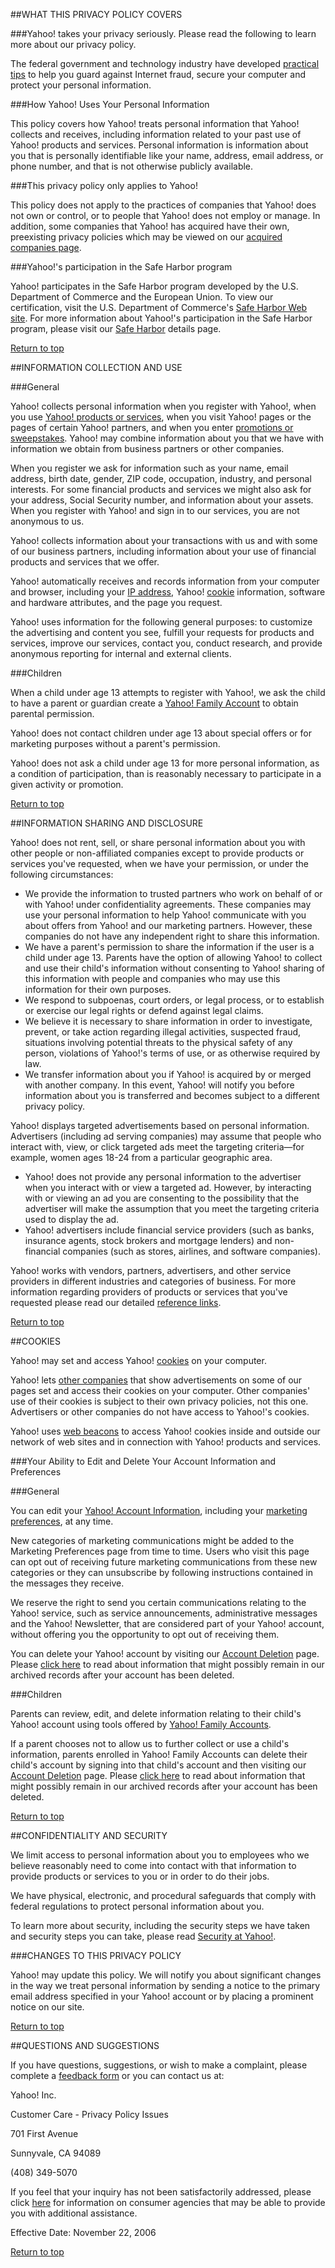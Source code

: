 

<a name="1"></a>
##WHAT THIS PRIVACY POLICY COVERS


###Yahoo! takes your privacy seriously. Please read the following to learn more about our privacy policy.



The federal government and technology industry have developed [practical tips](http://onguardonline.gov/) to help you guard against Internet fraud, secure your computer and protect your personal information.


###How Yahoo! Uses Your Personal Information



This policy covers how Yahoo! treats personal information that Yahoo! collects and receives, including information related to your past use of Yahoo! products and services. Personal information is information about you that is personally identifiable like your name, address, email address, or phone number, and that is not otherwise publicly available.


###This privacy policy only applies to Yahoo!



This policy does not apply to the practices of companies that Yahoo! does not own or control, or to people that Yahoo! does not employ or manage. In addition, some companies that Yahoo! has acquired have their own, preexisting privacy policies which may be viewed on our [acquired companies page](http://info.yahoo.com/privacy/us/yahoo/acquiredcompanies/).


###Yahoo!'s participation in the Safe Harbor program



Yahoo! participates in the Safe Harbor program developed by the U.S. Department of Commerce and the European Union. To view our certification, visit the U.S. Department of Commerce's [Safe Harbor Web site](http://www.export.gov/safeharbor/). For more information about Yahoo!'s participation in the Safe Harbor program, please visit our [Safe Harbor](http://info.yahoo.com/privacy/us/yahoo/safeharbor/) details page.



[Return to top](#_top)





<a name="2"></a>
##INFORMATION COLLECTION AND USE


###General





Yahoo! collects personal information when you register with Yahoo!, when you use [Yahoo! products or services](http://info.yahoo.com/privacy/us/all/), when you visit Yahoo! pages or the pages of certain Yahoo! partners, and when you enter [promotions or sweepstakes](http://info.yahoo.com/privacy/us/yahoo/promotions/). Yahoo! may combine information about you that we have with information we obtain from business partners or other companies.



When you register we ask for information such as your name, email address, birth date, gender, ZIP code, occupation, industry, and personal interests. For some financial products and services we might also ask for your address, Social Security number, and information about your assets. When you register with Yahoo! and sign in to our services, you are not anonymous to us.



Yahoo! collects information about your transactions with us and with some of our business partners, including information about your use of financial products and services that we offer.



Yahoo! automatically receives and records information from your computer and browser, including your [IP address](http://info.yahoo.com/privacy/us/yahoo/ip/), Yahoo! [cookie](http://info.yahoo.com/privacy/us/yahoo/cookies/) information, software and hardware attributes, and the page you request.



Yahoo! uses information for the following general purposes: to customize the advertising and content you see, fulfill your requests for products and services, improve our services, contact you, conduct research, and provide anonymous reporting for internal and external clients.


###Children





When a child under age 13 attempts to register with Yahoo!, we ask the child to have a parent or guardian create a [Yahoo! Family Account](http://info.yahoo.com/privacy/us/family/details.html) to obtain parental permission.



Yahoo! does not contact children under age 13 about special offers or for marketing purposes without a parent's permission.



Yahoo! does not ask a child under age 13 for more personal information, as a condition of participation, than is reasonably necessary to participate in a given activity or promotion.



[Return to top](#_top)





<a name="3"></a>
##INFORMATION SHARING AND DISCLOSURE



Yahoo! does not rent, sell, or share personal information about you with other people or non-affiliated companies except to provide products or services you've requested, when we have your permission, or under the following circumstances:



  * We provide the information to trusted partners who work on behalf of or with Yahoo! under confidentiality agreements. These companies may use your personal information to help Yahoo! communicate with you about offers from Yahoo! and our marketing partners. However, these companies do not have any independent right to share this information.
  * We have a parent's permission to share the information if the user is a child under age 13. Parents have the option of allowing Yahoo! to collect and use their child's information without consenting to Yahoo! sharing of this information with people and companies who may use this information for their own purposes.
  * We respond to subpoenas, court orders, or legal process, or to establish or exercise our legal rights or defend against legal claims.
  * We believe it is necessary to share information in order to investigate, prevent, or take action regarding illegal activities, suspected fraud, situations involving potential threats to the physical safety of any person, violations of Yahoo!'s terms of use, or as otherwise required by law.
  * We transfer information about you if Yahoo! is acquired by or merged with another company. In this event, Yahoo! will notify you before information about you is transferred and becomes subject to a different privacy policy.




Yahoo! displays targeted advertisements based on personal information. Advertisers (including ad serving companies) may assume that people who interact with, view, or click targeted ads meet the targeting criteria—for example, women ages 18-24 from a particular geographic area.



  * Yahoo! does not provide any personal information to the advertiser when you interact with or view a targeted ad. However, by interacting with or viewing an ad you are consenting to the possibility that the advertiser will make the assumption that you meet the targeting criteria used to display the ad.
  * Yahoo! advertisers include financial service providers (such as banks, insurance agents, stock brokers and mortgage lenders) and non-financial companies (such as stores, airlines, and software companies).




Yahoo! works with vendors, partners, advertisers, and other service providers in different industries and categories of business. For more information regarding providers of products or services that you've requested please read our detailed [reference links](http://info.yahoo.com/privacy/us/all/).



[Return to top](#_top)





<a name="4"></a>
##COOKIES



Yahoo! may set and access Yahoo! [cookies](http://info.yahoo.com/privacy/us/yahoo/cookies/) on your computer.



Yahoo! lets [other companies](http://info.yahoo.com/privacy/us/yahoo/thirdparties/) that show advertisements on some of our pages set and access their cookies on your computer. Other companies' use of their cookies is subject to their own privacy policies, not this one. Advertisers or other companies do not have access to Yahoo!'s cookies.



Yahoo! uses [web beacons](http://info.yahoo.com/privacy/us/yahoo/webbeacons/) to access Yahoo! cookies inside and outside our network of web sites and in connection with Yahoo! products and services.


###Your Ability to Edit and Delete Your Account Information and Preferences




###General



You can edit your [Yahoo! Account Information](http://edit.yahoo.com/config/eval_profile), including your [marketing preferences](http://subscribe.yahoo.com/showaccount), at any time.



New categories of marketing communications might be added to the Marketing Preferences page from time to time. Users who visit this page can opt out of receiving future marketing communications from these new categories or they can unsubscribe by following instructions contained in the messages they receive.



We reserve the right to send you certain communications relating to the Yahoo! service, such as service announcements, administrative messages and the Yahoo! Newsletter, that are considered part of your Yahoo! account, without offering you the opportunity to opt out of receiving them.



You can delete your Yahoo! account by visiting our [Account Deletion](https://edit.yahoo.com/config/delete_user) page. Please [click here](http://info.yahoo.com/privacy/us/yahoo/datastorage/) to read about information that might possibly remain in our archived records after your account has been deleted.


###Children



Parents can review, edit, and delete information relating to their child's Yahoo! account using tools offered by [Yahoo! Family Accounts](http://info.yahoo.com/privacy/us/family/details.html).



If a parent chooses not to allow us to further collect or use a child's information, parents enrolled in Yahoo! Family Accounts can delete their child's account by signing into that child's account and then visiting our [Account Deletion](https://edit.yahoo.com/config/delete_user) page. Please [click here](http://info.yahoo.com/privacy/us/yahoo/datastorage/) to read about information that might possibly remain in our archived records after your account has been deleted.



[Return to top](#_top)





<a name="5"></a>
##CONFIDENTIALITY AND SECURITY



We limit access to personal information about you to employees who we believe reasonably need to come into contact with that information to provide products or services to you or in order to do their jobs.



We have physical, electronic, and procedural safeguards that comply with federal regulations to protect personal information about you.



To learn more about security, including the security steps we have taken and security steps you can take, please read [Security at Yahoo!](http://info.yahoo.com/privacy/us/yahoo/security/).


###CHANGES TO THIS PRIVACY POLICY



Yahoo! may update this policy. We will notify you about significant changes in the way we treat personal information by sending a notice to the primary email address specified in your Yahoo! account or by placing a prominent notice on our site.



[Return to top](#_top)





<a name="6"></a>
##QUESTIONS AND SUGGESTIONS



If you have questions, suggestions, or wish to make a complaint, please complete a  [feedback form](http://add.yahoo.com/fast/help/us/privacy/cgi_feedback?radio30=radio305) or you can contact us at:



Yahoo! Inc.

Customer Care - Privacy Policy Issues

701 First Avenue

Sunnyvale, CA 94089

(408) 349-5070



If you feel that your inquiry has not been satisfactorily addressed, please click [here](http://info.yahoo.com/privacy/us/yahoo/consumeragencies/) for information on consumer agencies that may be able to provide you with additional assistance.



Effective Date: November 22, 2006



[Return to top](#_top)

